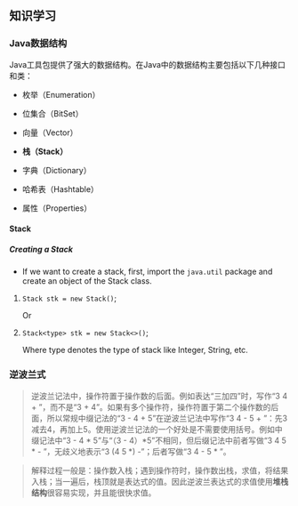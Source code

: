 ## 知识学习

### Java数据结构

Java工具包提供了强大的数据结构。在Java中的数据结构主要包括以下几种接口和类：
* 枚举（Enumeration）

* 位集合（BitSet）

* 向量（Vector）

* **栈（Stack）**

* 字典（Dictionary）

* 哈希表（Hashtable）

* 属性（Properties）    

  

#### Stack

##### Creating a Stack

* If we want to create a stack, first, import the `java.util` package and create an object of the Stack class.

1. `Stack stk = new Stack()`; 

   Or

2. ```Stack<type> stk = new Stack<>()```; 

   Where type denotes the type of stack like Integer, String, etc.



### 逆波兰式

> 逆波兰记法中，操作符置于操作数的后面。例如表达“三加四”时，写作“3 4 + ”，而不是“3 + 4”。如果有多个操作符，操作符置于第二个操作数的后面，所以常规中缀记法的“3 - 4 + 5”在逆波兰记法中写作“3 4 - 5 + ”：先3减去4，再加上5。使用逆波兰记法的一个好处是不需要使用括号。例如中缀记法中“3 - 4 * 5”与“（3 - 4）*5”不相同，但后缀记法中前者写做“3 4 5 * - ”，无歧义地表示“3 (4 5 *) -”；后者写做“3 4 - 5 * ”。

> 解释过程一般是：操作数入栈；遇到操作符时，操作数出栈，求值，将结果入栈；当一遍后，栈顶就是表达式的值。因此逆波兰表达式的求值使用**堆栈结构**很容易实现，并且能很快求值。









